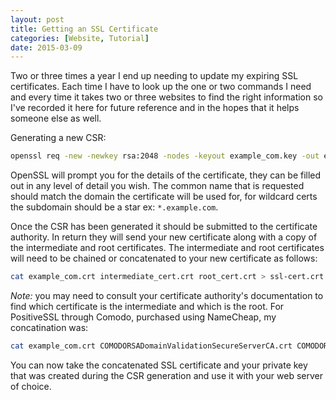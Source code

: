 ```yaml
---
layout: post
title: Getting an SSL Certificate
categories: [Website, Tutorial]
date: 2015-03-09
---
```

Two or three times a year I end up needing to update my expiring SSL certificates. Each time I have
to look up the one or two commands I need and every time it takes two or three websites to find the
right information so I've recorded it here for future reference and in the hopes that it helps
someone else as well.

<!-- more -->

Generating a new CSR:

```bash
openssl req -new -newkey rsa:2048 -nodes -keyout example_com.key -out example_com.csr
```

OpenSSL will prompt you for the details of the certificate, they can be filled out in any level of
detail you wish. The common name that is requested should match the domain the certificate will be
used for, for wildcard certs the subdomain should be a star ex: `*.example.com`.

Once the CSR has been generated it should be submitted to the certificate authority. In return they
will send your new certificate along with a copy of the intermediate and root certificates. The
intermediate and root certificates will need to be chained or concatenated to your new certificate
as follows:

```bash
cat example_com.crt intermediate_cert.crt root_cert.crt > ssl-cert.crt
```

*Note:* you may need to consult your certificate authority's documentation to find which certificate
is the intermediate and which is the root. For PositiveSSL through Comodo, purchased using
NameCheap, my concatination was:

```bash
cat example_com.crt COMODORSADomainValidationSecureServerCA.crt COMODORSAAddTrustCA.crt AddTrustExternalCARoot.crt > ssl-cert.crt
```

You can now take the concatenated SSL certificate and your private key that was created during the
CSR generation and use it with your web server of choice.
